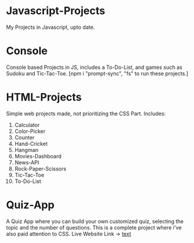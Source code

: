 # Javascript-Projects
 My Projects in Javascript, upto date.

# Console
 Console based Projects in JS, includes a To-Do-List, and games such as Sudoku and Tic-Tac-Toe. 
 [npm i "prompt-sync", "fs" to run these projects.]

# HTML-Projects
 Simple web projects made, not prioritizing the CSS Part. Includes:
   1. Calculator
   2. Color-Picker
   3. Counter
   4. Hand-Cricket
   5. Hangman
   6. Movies-Dashboard
   7. News-API
   8. Rock-Paper-Scissors
   9. Tic-Tac-Toe
   10. To-Do-List

# Quiz-App
 A Quiz App where you can build your own customized quiz, selecting the topic and the number of questions.
 This is a complete project where i've also paid attention to CSS.
 Live Website Link -> [text](https://wisdomcustomquiz.statichost.app)